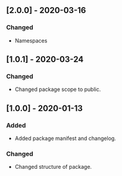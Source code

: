 ## [2.0.0] - 2020-03-16
### Changed
- Namespaces

## [1.0.1] - 2020-03-24
### Changed
- Changed package scope to public.

## [1.0.0] - 2020-01-13
### Added
- Added package manifest and changelog.

### Changed
- Changed structure of package.